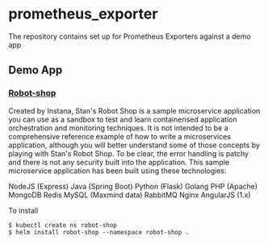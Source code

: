 # prometheus_exporter
The repository contains set up for Prometheus Exporters against a demo app


## Demo App
### [Robot-shop](https://github.com/instana/robot-shop)
Created by Instana, Stan's Robot Shop is a sample microservice application you can use as a sandbox to test and learn containerised application orchestration and monitoring techniques. It is not intended to be a comprehensive reference example of how to write a microservices application, although you will better understand some of those concepts by playing with Stan's Robot Shop. To be clear, the error handling is patchy and there is not any security built into the application.
This sample microservice application has been built using these technologies:

NodeJS (Express)
Java (Spring Boot)
Python (Flask)
Golang
PHP (Apache)
MongoDB
Redis
MySQL (Maxmind data)
RabbitMQ
Nginx
AngularJS (1.x)

To install 

```
$ kubectl create ns robot-shop
$ helm install robot-shop --namespace robot-shop .
```

